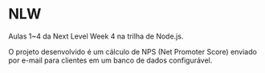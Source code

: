 # NLW
Aulas 1~4 da Next Level Week 4 na trilha de Node.js.

O projeto desenvolvido é um cálculo de NPS (Net Promoter Score) enviado por e-mail para clientes em um banco de dados configurável.
